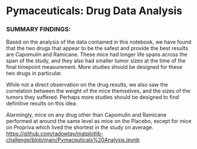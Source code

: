 <h1> Pymaceuticals: Drug Data Analysis</h1>


<h3>SUMMARY FINDINGS:</h3>

Based on the analysis of the data contained in this notebook, we have found that the two drugs that appear to be the safest and provide the best results are Capomulin and Ramicane. These mice had longer life spans across the span of the study, and they also had smaller tumor sizes at the time of the final timepoint measurement. More studies should be designed for these two drugs in particular.

While not a direct observation on the drug results, we also saw the correlation between the weight of the mice themselves, and the sizes of the tumors they suffered. Perhaps more studies should be designed to find definitive results on this idea.

Alarmingly, mice on any drug other than Capomulin and Ramicane performed at around the same level as mice on the Placebo, except for mice on Propriva which lived the shortest in the study on average.
https://github.com/radowtay/matplotlib-challenge/blob/main/Pymaceuticals%20Analysis.ipynb
